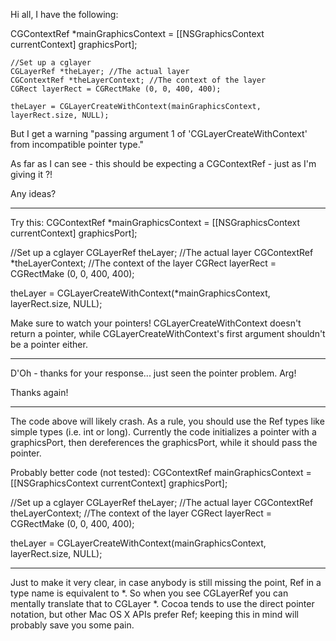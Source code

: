 

Hi all, I have the following:

    

CGContextRef *mainGraphicsContext = [[NSGraphicsContext currentContext] graphicsPort];

	//Set up a cglayer
	CGLayerRef *theLayer; //The actual layer
	CGContextRef *theLayerContext; //The context of the layer
	CGRect layerRect = CGRectMake (0, 0, 400, 400);
	
	theLayer = CGLayerCreateWithContext(mainGraphicsContext, layerRect.size, NULL);



But I get a warning "passing argument 1 of 'CGLayerCreateWithContext' from incompatible pointer type."

As far as I can see - this should be expecting a CGContextRef - just as I'm giving it ?!

Any ideas?

----

Try this:
    CGContextRef *mainGraphicsContext = [[NSGraphicsContext currentContext] graphicsPort];

//Set up a cglayer
CGLayerRef theLayer; //The actual layer
CGContextRef *theLayerContext; //The context of the layer
CGRect layerRect = CGRectMake (0, 0, 400, 400);

theLayer = CGLayerCreateWithContext(*mainGraphicsContext, layerRect.size, NULL);

Make sure to watch your pointers! CGLayerCreateWithContext doesn't return a pointer, while CGLayerCreateWithContext's first argument shouldn't be a pointer either.

----


D'Oh - thanks for your response... just seen the pointer problem. Arg!

Thanks again!

----

The code above will likely crash. As a rule, you should use the Ref types like simple types (i.e. int or long).
Currently the code initializes a pointer with a graphicsPort, then dereferences the graphicsPort, while it should pass the pointer.

Probably better code (not tested):
    CGContextRef mainGraphicsContext = [[NSGraphicsContext currentContext] graphicsPort];

//Set up a cglayer
CGLayerRef theLayer; //The actual layer
CGContextRef theLayerContext; //The context of the layer
CGRect layerRect = CGRectMake (0, 0, 400, 400);

theLayer = CGLayerCreateWithContext(mainGraphicsContext, layerRect.size, NULL);

----

Just to make it very clear, in case anybody is still missing the point,     Ref in a type name is equivalent to *. So when you see     CGLayerRef you can mentally translate that to     CGLayer *. Cocoa tends to use the direct pointer notation, but other Mac OS X APIs prefer     Ref; keeping this in mind will probably save you some pain.
